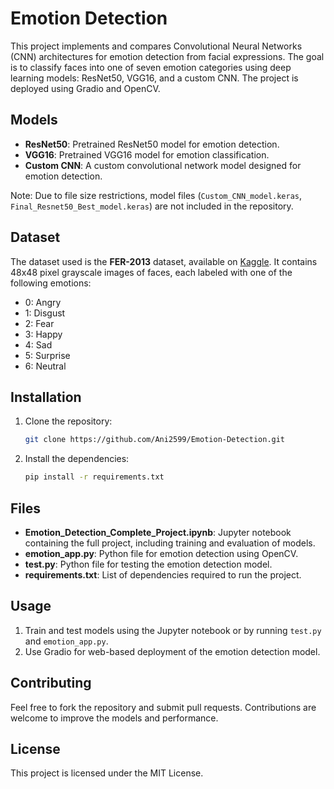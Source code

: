# Emotion Detection

This project implements and compares Convolutional Neural Networks (CNN) architectures for emotion detection from facial expressions. The goal is to classify faces into one of seven emotion categories using deep learning models: ResNet50, VGG16, and a custom CNN. The project is deployed using Gradio and OpenCV.

## Models
- **ResNet50**: Pretrained ResNet50 model for emotion detection.
- **VGG16**: Pretrained VGG16 model for emotion classification.
- **Custom CNN**: A custom convolutional network model designed for emotion detection.

Note: Due to file size restrictions, model files (`Custom_CNN_model.keras`, `Final_Resnet50_Best_model.keras`) are not included in the repository.

## Dataset

The dataset used is the **FER-2013** dataset, available on [Kaggle](https://www.kaggle.com/datasets/msambare/fer2013). It contains 48x48 pixel grayscale images of faces, each labeled with one of the following emotions:

- 0: Angry
- 1: Disgust
- 2: Fear
- 3: Happy
- 4: Sad
- 5: Surprise
- 6: Neutral

## Installation

1. Clone the repository:
    ```bash
    git clone https://github.com/Ani2599/Emotion-Detection.git
    ```

2. Install the dependencies:
    ```bash
    pip install -r requirements.txt
    ```

## Files

- **Emotion_Detection_Complete_Project.ipynb**: Jupyter notebook containing the full project, including training and evaluation of models.
- **emotion_app.py**: Python file for emotion detection using OpenCV.
- **test.py**: Python file for testing the emotion detection model.
- **requirements.txt**: List of dependencies required to run the project.

## Usage

1. Train and test models using the Jupyter notebook or by running `test.py` and `emotion_app.py`.
2. Use Gradio for web-based deployment of the emotion detection model.

## Contributing

Feel free to fork the repository and submit pull requests. Contributions are welcome to improve the models and performance.

## License

This project is licensed under the MIT License.


